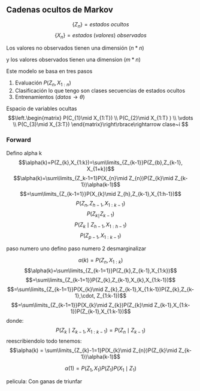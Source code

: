 ## Cadenas ocultos de Markov
$$\lbrace Z_{n}\rbrace=estados~ocultos$$
$$\lbrace X_{n}\rbrace = estados ~(valores) ~observados$$

Los valores no observados tienen una dimensión $(n*n)$


y los valores observados tienen una dimension $(m *n)$ 

Este modelo se basa en tres pasos
1. Evaluación $P(Z_{n}, X_{1:n})$
2. Clasificación  lo que tengo son clases secuencias de estados ocultos
3. Entrenamientos $(datos\rightarrow \theta)$ 

Espacio de variables ocultas
$$\left.\begin{matrix} P(C_{1}\mid X_{1:T}) \\ P(C_{2}\mid X_{1:T} ) \\ \vdots  \\ P(C_{3}\mid X_{3:T}) \end{matrix}\right\rbrace\rightarrow clase~i $$  
### Forward
Defino alpha k
$$\alpha(k)=P(Z_{k},X_{1:k})=\sum\limits_{Z_{k-1}}P(Z_{b},Z_{k-1}, X_{1+k})$$
$$\alpha(k)=\sum\limits_{Z_k-1=1}P(X_{n}\mid Z_{n})P(Z_{k}\mid Z_{k-1})\alpha(k-1)$$
$$=\sum\limits_{Z_{k-1=1}}P(X_{k}\mid Z_{h},Z_{k-1},X_{1:h-1})$$
$$P(Z_{n},Z_{h-1},X_{1:k-1})$$
$$P(Z_{k\mid}Z_{k-1})$$
$$P(Z_{k}\mid Z_{h-1},X_{1:h-1})$$
$$P(Z_{p-1},X_{1:k-1})$$

paso numero uno defino
paso numero 2 desmarginalizar

$$\alpha(k)=P(Z_{n},X_{1:k})$$
$$\alpha(k)=\sum\limits_{Z_{k-1=1}}P(Z_{k},Z_{k-1},X_{1:k})$$
$$=\sum\limits_{Z_{k-1=1}}P(Z_{k},Z_{k-1},X_{k},X_{1:k-1})$$
$$=\sum\limits_{Z_{k-1=1}}P(X_{k}\mid Z_{k},Z_{k-1},X_{1:k-1})P(Z_{k},Z_{k-1},\cdot, Z_{1:k-1})$$
$$=\sum\limits_{Z_{k-1=1}}P(X_{k}\mid Z_{k})P(Z_{k}\mid Z_{k-1},X_{1:k-1})P(Z_{k-1},X_{1:k-1})$$
donde:
$$P(Z_{k}\mid Z_{k-1},X_{1:k-1})=P(Z_{n}\mid Z_{k-1})$$
reescribiendolo todo tenemos:
$$\alpha(k) = \sum\limits_{Z_{k}-1=1}P(X_{k}\mid Z_{n})P(Z_{k}\mid Z_{k-1})\alpha(k-1)$$

$$\alpha(1)=P(Z_{1},X_{1})P(Z_{1})P(X_{1}\mid Z_{1})$$

pelicula:
Con ganas de triunfar